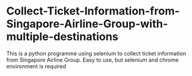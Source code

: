 # Collect-Ticket-Information-from-Singapore-Airline-Group-with-multiple-destinations
This is a python programme using selenium to collect ticket information from Singapore Airline Group. Easy to use, but selenium and chrome environment is required
